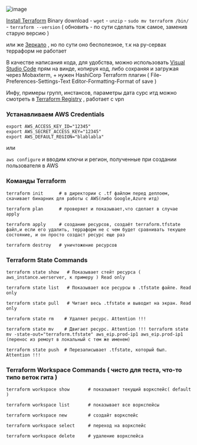 ![image](https://github.com/Wireflex/Terraform/assets/165675775/e64fc968-9c50-4804-a8f5-542e7c1e7a2c)

[Install Terraform](https://developer.hashicorp.com/terraform/install) Binary download - ```wget``` - ```unzip``` - ```sudo mv terraform /bin/``` - ```terraform --version``` ( обновить - по сути сделать тож самое, заменив старую версию )

или же [Зеркало](https://mirror.selectel.ru/3rd-party/hashicorp-releases/terraform/?_gl=1*g62yz3*_gcl_au*MjAxODM3ODkzMy4xNzEyMDkyODA4*_ga*MTk5NDU1NjA3Ni4xNzEyMDkyODA4*_ga_H3R3VJH01B*MTcxOTU2OTk1NS4xOS4wLjE3MTk1Njk5NTUuNjAuMC4w) , но по сути оно бесполезное, т.к на ру-сервах терраформ не работает

В качестве написания кода, для удобства, можно использовать [Visual Studio Code](https://code.visualstudio.com/download) прям на винде, копируя код, либо сохраняя и загружая через Mobaxterm, + нужен HashiCorp Terraform плагин ( File-Preferences-Settings-Text Editor-Formatting-Format of save )

Инфу, примеры групп, инстансов, параметры дата сурс итд можно смотреть в [Terraform Registry](https://registry.terraform.io/) , работает с vpn

### Устанавливаем AWS Credentials
```
export AWS_ACCESS_KEY_ID="12345"
export AWS_SECRET_ACCESS_KEY="12345"
export AWS_DEFAULT_REGION="blablabla"
```
или 

```aws configure``` и вводим ключи и регион, полученные при создании пользователя в AWS

### Команды Terraform
```
terraform init      # в директории с .tf файлом перед деплоем, скачивает бинарник для работы с AWS(либо Google,Azure итд)
```
```
terraform plan      # проверяет и показывает,что сделает в случае apply
```
```
terraform apply     # создание ресурсов, создаёт terraform.tfstate файл,и если его удалить, терраформ не с чем будет сравнивать текущее состояние, и он просто создаст ресурс еще раз
```
```
terraform destroy   # уничтожение ресурсов
```
### Terraform State Commands
```
terraform state show   # Показывает стейт ресурса ( aws_instance.werserver, к примеру ) Read only
```
```
terraform state list   # Показывает все ресурсы в .tfstate файле. Read only
```
```
terraform state pull   # Читает весь .tfstate и выводит на экран. Read only
```
```
terraform state rm    # Удаляет ресурс. Attention !!!
```
```
terraform state mv    # Двигает ресурс. Attention !!! terraform state mv -state-out="terraform.tfstate" aws_eip.prod-ip1 aws_eip.prod-ip1 (перенос из ремоут в локальный с тем же именем)
```
```
terraform state push  # Перезаписывает .tfstate, который был. Attention !!!
```
### Terraform Workspace Commands ( чисто для теста, что-то типо веток гита )
```
terraform workspace show       # показывает текущий воркспейс( default )
```
```
terraform workspace list       # показывает все воркспейсы
```
```
terraform workspace new        # создайт воркспейс
```
```
terraform workspace select     # переход на воркспейс
```
```
terraform workspace delete     # удаление воркспейса
```
